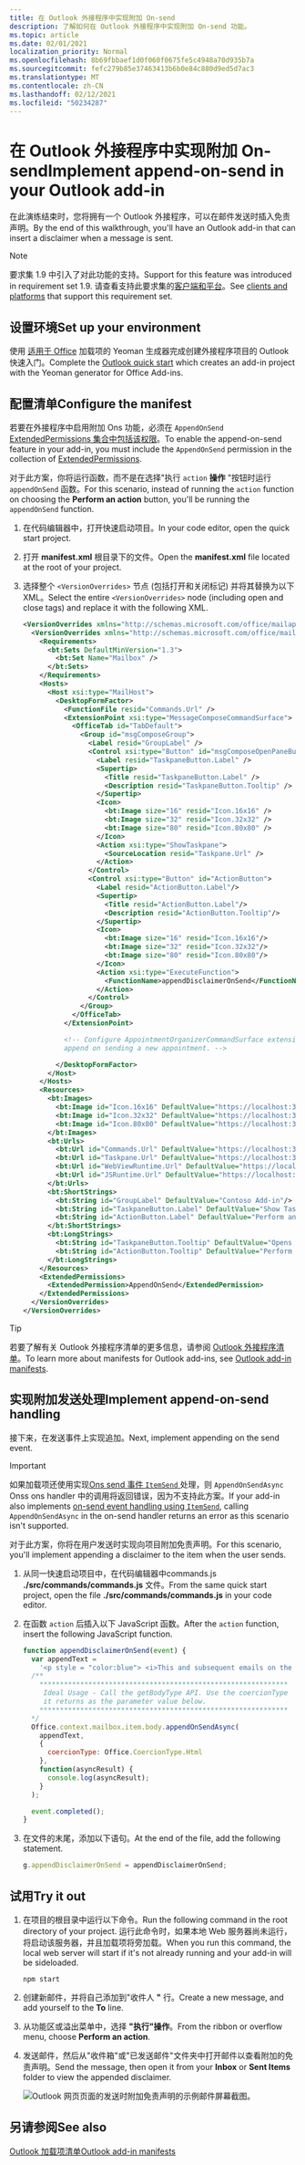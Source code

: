 ```yaml
---
title: 在 Outlook 外接程序中实现附加 On-send
description: 了解如何在 Outlook 外接程序中实现附加 On-send 功能。
ms.topic: article
ms.date: 02/01/2021
localization_priority: Normal
ms.openlocfilehash: 8b69fbbaef1d0f060f0675fe5c4948a70d935b7a
ms.sourcegitcommit: fefc279b85e37463413b6b0e84c880d9ed5d7ac3
ms.translationtype: MT
ms.contentlocale: zh-CN
ms.lasthandoff: 02/12/2021
ms.locfileid: "50234287"
---
```

# <a name="implement-append-on-send-in-your-outlook-add-in"></a><span data-ttu-id="a8d1a-103">在 Outlook 外接程序中实现附加 On-send</span><span class="sxs-lookup"><span data-stu-id="a8d1a-103">Implement append-on-send in your Outlook add-in</span></span>

<span data-ttu-id="a8d1a-104">在此演练结束时，您将拥有一个 Outlook 外接程序，可以在邮件发送时插入免责声明。</span><span class="sxs-lookup"><span data-stu-id="a8d1a-104">By the end of this walkthrough, you'll have an Outlook add-in that can insert a disclaimer when a message is sent.</span></span>

> [!NOTE]
> <span data-ttu-id="a8d1a-105">要求集 1.9 中引入了对此功能的支持。</span><span class="sxs-lookup"><span data-stu-id="a8d1a-105">Support for this feature was introduced in requirement set 1.9.</span></span> <span data-ttu-id="a8d1a-106">请查看支持此要求集的[客户端和平台](../reference/requirement-sets/outlook-api-requirement-sets.md#requirement-sets-supported-by-exchange-servers-and-outlook-clients)。</span><span class="sxs-lookup"><span data-stu-id="a8d1a-106">See [clients and platforms](../reference/requirement-sets/outlook-api-requirement-sets.md#requirement-sets-supported-by-exchange-servers-and-outlook-clients) that support this requirement set.</span></span>

## <a name="set-up-your-environment"></a><span data-ttu-id="a8d1a-107">设置环境</span><span class="sxs-lookup"><span data-stu-id="a8d1a-107">Set up your environment</span></span>

<span data-ttu-id="a8d1a-108">使用 [适用于 Office](../quickstarts/outlook-quickstart.md?tabs=yeomangenerator) 加载项的 Yeoman 生成器完成创建外接程序项目的 Outlook 快速入门。</span><span class="sxs-lookup"><span data-stu-id="a8d1a-108">Complete the [Outlook quick start](../quickstarts/outlook-quickstart.md?tabs=yeomangenerator) which creates an add-in project with the Yeoman generator for Office Add-ins.</span></span>

## <a name="configure-the-manifest"></a><span data-ttu-id="a8d1a-109">配置清单</span><span class="sxs-lookup"><span data-stu-id="a8d1a-109">Configure the manifest</span></span>

<span data-ttu-id="a8d1a-110">若要在外接程序中启用附加 Ons 功能，必须在 `AppendOnSend` [ExtendedPermissions 集合中包括该权限](../reference/manifest/extendedpermissions.md)。</span><span class="sxs-lookup"><span data-stu-id="a8d1a-110">To enable the append-on-send feature in your add-in, you must include the `AppendOnSend` permission in the collection of [ExtendedPermissions](../reference/manifest/extendedpermissions.md).</span></span>

<span data-ttu-id="a8d1a-111">对于此方案，你将运行函数，而不是在选择"执行 `action` **操作** "按钮时运行 `appendOnSend` 函数。</span><span class="sxs-lookup"><span data-stu-id="a8d1a-111">For this scenario, instead of running the `action` function on choosing the **Perform an action** button, you'll be running the `appendOnSend` function.</span></span>

1. <span data-ttu-id="a8d1a-112">在代码编辑器中，打开快速启动项目。</span><span class="sxs-lookup"><span data-stu-id="a8d1a-112">In your code editor, open the quick start project.</span></span>

1. <span data-ttu-id="a8d1a-113">打开 **manifest.xml** 根目录下的文件。</span><span class="sxs-lookup"><span data-stu-id="a8d1a-113">Open the **manifest.xml** file located at the root of your project.</span></span>

1. <span data-ttu-id="a8d1a-114">选择整个 `<VersionOverrides>` 节点 (包括打开和关闭标记) 并将其替换为以下 XML。</span><span class="sxs-lookup"><span data-stu-id="a8d1a-114">Select the entire `<VersionOverrides>` node (including open and close tags) and replace it with the following XML.</span></span>

    ```XML
    <VersionOverrides xmlns="http://schemas.microsoft.com/office/mailappversionoverrides" xsi:type="VersionOverridesV1_0">
      <VersionOverrides xmlns="http://schemas.microsoft.com/office/mailappversionoverrides/1.1" xsi:type="VersionOverridesV1_1">
        <Requirements>
          <bt:Sets DefaultMinVersion="1.3">
            <bt:Set Name="Mailbox" />
          </bt:Sets>
        </Requirements>
        <Hosts>
          <Host xsi:type="MailHost">
            <DesktopFormFactor>
              <FunctionFile resid="Commands.Url" />
              <ExtensionPoint xsi:type="MessageComposeCommandSurface">
                <OfficeTab id="TabDefault">
                  <Group id="msgComposeGroup">
                    <Label resid="GroupLabel" />
                    <Control xsi:type="Button" id="msgComposeOpenPaneButton">
                      <Label resid="TaskpaneButton.Label" />
                      <Supertip>
                        <Title resid="TaskpaneButton.Label" />
                        <Description resid="TaskpaneButton.Tooltip" />
                      </Supertip>
                      <Icon>
                        <bt:Image size="16" resid="Icon.16x16" />
                        <bt:Image size="32" resid="Icon.32x32" />
                        <bt:Image size="80" resid="Icon.80x80" />
                      </Icon>
                      <Action xsi:type="ShowTaskpane">
                        <SourceLocation resid="Taskpane.Url" />
                      </Action>
                    </Control>
                    <Control xsi:type="Button" id="ActionButton">
                      <Label resid="ActionButton.Label"/>
                      <Supertip>
                        <Title resid="ActionButton.Label"/>
                        <Description resid="ActionButton.Tooltip"/>
                      </Supertip>
                      <Icon>
                        <bt:Image size="16" resid="Icon.16x16"/>
                        <bt:Image size="32" resid="Icon.32x32"/>
                        <bt:Image size="80" resid="Icon.80x80"/>
                      </Icon>
                      <Action xsi:type="ExecuteFunction">
                        <FunctionName>appendDisclaimerOnSend</FunctionName>
                      </Action>
                    </Control>
                  </Group>
                </OfficeTab>
              </ExtensionPoint>

              <!-- Configure AppointmentOrganizerCommandSurface extension point to support
              append on sending a new appointment. -->

            </DesktopFormFactor>
          </Host>
        </Hosts>
        <Resources>
          <bt:Images>
            <bt:Image id="Icon.16x16" DefaultValue="https://localhost:3000/assets/icon-16.png"/>
            <bt:Image id="Icon.32x32" DefaultValue="https://localhost:3000/assets/icon-32.png"/>
            <bt:Image id="Icon.80x80" DefaultValue="https://localhost:3000/assets/icon-80.png"/>
          </bt:Images>
          <bt:Urls>
            <bt:Url id="Commands.Url" DefaultValue="https://localhost:3000/commands.html" />
            <bt:Url id="Taskpane.Url" DefaultValue="https://localhost:3000/taskpane.html" />
            <bt:Url id="WebViewRuntime.Url" DefaultValue="https://localhost:3000/commands.html" />
            <bt:Url id="JSRuntime.Url" DefaultValue="https://localhost:3000/runtime.js" />
          </bt:Urls>
          <bt:ShortStrings>
            <bt:String id="GroupLabel" DefaultValue="Contoso Add-in"/>
            <bt:String id="TaskpaneButton.Label" DefaultValue="Show Taskpane"/>
            <bt:String id="ActionButton.Label" DefaultValue="Perform an action"/>
          </bt:ShortStrings>
          <bt:LongStrings>
            <bt:String id="TaskpaneButton.Tooltip" DefaultValue="Opens a pane displaying all available properties."/>
            <bt:String id="ActionButton.Tooltip" DefaultValue="Perform an action when clicked."/>
          </bt:LongStrings>
        </Resources>
        <ExtendedPermissions>
          <ExtendedPermission>AppendOnSend</ExtendedPermission>
        </ExtendedPermissions>
      </VersionOverrides>
    </VersionOverrides>
    ```

> [!TIP]
> <span data-ttu-id="a8d1a-115">若要了解有关 Outlook 外接程序清单的更多信息，请参阅 [Outlook 外接程序清单](manifests.md)。</span><span class="sxs-lookup"><span data-stu-id="a8d1a-115">To learn more about manifests for Outlook add-ins, see [Outlook add-in manifests](manifests.md).</span></span>

## <a name="implement-append-on-send-handling"></a><span data-ttu-id="a8d1a-116">实现附加发送处理</span><span class="sxs-lookup"><span data-stu-id="a8d1a-116">Implement append-on-send handling</span></span>

<span data-ttu-id="a8d1a-117">接下来，在发送事件上实现追加。</span><span class="sxs-lookup"><span data-stu-id="a8d1a-117">Next, implement appending on the send event.</span></span>

> [!IMPORTANT]
> <span data-ttu-id="a8d1a-118">如果加载项还使用实现[Ons send 事件 `ItemSend` ](outlook-on-send-addins.md)处理，则 `AppendOnSendAsync` Onss ons handler 中的调用将返回错误，因为不支持此方案。</span><span class="sxs-lookup"><span data-stu-id="a8d1a-118">If your add-in also implements [on-send event handling using `ItemSend`](outlook-on-send-addins.md), calling `AppendOnSendAsync` in the on-send handler returns an error as this scenario isn't supported.</span></span>

<span data-ttu-id="a8d1a-119">对于此方案，你将在用户发送时实现向项目附加免责声明。</span><span class="sxs-lookup"><span data-stu-id="a8d1a-119">For this scenario, you'll implement appending a disclaimer to the item when the user sends.</span></span>

1. <span data-ttu-id="a8d1a-120">从同一快速启动项目中，在代码编辑器中commands.js **./src/commands/commands.js** 文件。</span><span class="sxs-lookup"><span data-stu-id="a8d1a-120">From the same quick start project, open the file **./src/commands/commands.js** in your code editor.</span></span>

1. <span data-ttu-id="a8d1a-121">在函数 `action` 后插入以下 JavaScript 函数。</span><span class="sxs-lookup"><span data-stu-id="a8d1a-121">After the `action` function, insert the following JavaScript function.</span></span>

    ```js
    function appendDisclaimerOnSend(event) {
      var appendText =
        '<p style = "color:blue"> <i>This and subsequent emails on the same topic are for discussion and information purposes only. Only those matters set out in a fully executed agreement are legally binding. This email may contain confidential information and should not be shared with any third party without the prior written agreement of Contoso. If you are not the intended recipient, take no action and contact the sender immediately.<br><br>Contoso Limited (company number 01624297) is a company registered in England and Wales whose registered office is at Contoso Campus, Thames Valley Park, Reading RG6 1WG</i></p>';  
      /**
        *************************************************************
         Ideal Usage - Call the getBodyType API. Use the coercionType
         it returns as the parameter value below.
        *************************************************************
      */
      Office.context.mailbox.item.body.appendOnSendAsync(
        appendText,
        {
          coercionType: Office.CoercionType.Html
        },
        function(asyncResult) {
          console.log(asyncResult);
        }
      );

      event.completed();
    }
    ```

1. <span data-ttu-id="a8d1a-122">在文件的末尾，添加以下语句。</span><span class="sxs-lookup"><span data-stu-id="a8d1a-122">At the end of the file, add the following statement.</span></span>

    ```js
    g.appendDisclaimerOnSend = appendDisclaimerOnSend;
    ```

## <a name="try-it-out"></a><span data-ttu-id="a8d1a-123">试用</span><span class="sxs-lookup"><span data-stu-id="a8d1a-123">Try it out</span></span>

1. <span data-ttu-id="a8d1a-124">在项目的根目录中运行以下命令。</span><span class="sxs-lookup"><span data-stu-id="a8d1a-124">Run the following command in the root directory of your project.</span></span> <span data-ttu-id="a8d1a-125">运行此命令时，如果本地 Web 服务器尚未运行，将启动该服务器，并且加载项将旁加载。</span><span class="sxs-lookup"><span data-stu-id="a8d1a-125">When you run this command, the local web server will start if it's not already running and your add-in will be sideloaded.</span></span> 

    ```command&nbsp;line
    npm start
    ```

1. <span data-ttu-id="a8d1a-126">创建新邮件，并将自己添加到"收件人 **"** 行。</span><span class="sxs-lookup"><span data-stu-id="a8d1a-126">Create a new message, and add yourself to the **To** line.</span></span>

1. <span data-ttu-id="a8d1a-127">从功能区或溢出菜单中，选择 **"执行"操作**。</span><span class="sxs-lookup"><span data-stu-id="a8d1a-127">From the ribbon or overflow menu, choose **Perform an action**.</span></span>

1. <span data-ttu-id="a8d1a-128">发送邮件，然后从"收件箱"或"已发送邮件"文件夹中打开邮件以查看附加的免责声明。</span><span class="sxs-lookup"><span data-stu-id="a8d1a-128">Send the message, then open it from your **Inbox** or **Sent Items** folder to view the appended disclaimer.</span></span>

    ![Outlook 网页页面的发送时附加免责声明的示例邮件屏幕截图。](../images/outlook-web-append-disclaimer.png)

## <a name="see-also"></a><span data-ttu-id="a8d1a-130">另请参阅</span><span class="sxs-lookup"><span data-stu-id="a8d1a-130">See also</span></span>

[<span data-ttu-id="a8d1a-131">Outlook 加载项清单</span><span class="sxs-lookup"><span data-stu-id="a8d1a-131">Outlook add-in manifests</span></span>](manifests.md)
